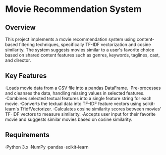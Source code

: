 # Movie Recommendation System
## Overview
This project implements a movie recommendation system using content-based filtering techniques, specifically TF-IDF vectorization and cosine similarity. The system suggests movies similar to a user's favorite choice based on shared content features such as genres, keywords, taglines, cast, and director.

## Key Features
·Loads movie data from a CSV file into a pandas DataFrame.
·Pre-processes and cleanses the data, handling missing values in selected features.
·Combines selected textual features into a single feature string for each movie.
·Converts the textual data into TF-IDF feature vectors using scikit-learn's TfidfVectorizer.
·Calculates cosine similarity scores between movies' TF-IDF vectors to measure similarity.
·Accepts user input for their favorite movie and suggests similar movies based on cosine similarity.


## Requirements
·Python 3.x
·NumPy
·pandas
·scikit-learn